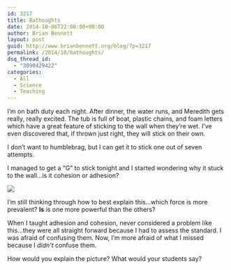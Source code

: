 ```yaml
---
id: 3217
title: Bathoughts
date: 2014-10-06T22:08:00+00:00
author: Brian Bennett
layout: post
guid: http://www.brianbennett.org/blog/?p=3217
permalink: /2014/10/bathoughts/
dsq_thread_id:
  - "3090429422"
categories:
  - All
  - Science
  - Teaching
---
```

I&#8217;m on bath duty each night. After dinner, the water runs, and Meredith gets really, really excited. The tub is full of boat, plastic chains, and foam letters which have a great feature of sticking to the wall when they&#8217;re wet. I&#8217;ve even discovered that, if thrown just right, they will stick on their own. 

I don&#8217;t want to humblebrag, but I can get it to stick one out of seven attempts.

I managed to get a &#8220;G&#8221; to stick tonight and I started wondering why it stuck to the wall&#8230;is it cohesion or adhesion?

![](https://farm4.staticflickr.com/3933/15464220182_0fcf194c2c_o.png)

I&#8217;m still thinking through how to best explain this&#8230;which force is more prevalent? **Is** is one more powerful than the others?

When I taught adhesion and cohesion, never considered a problem like this&#8230;they were all straight forward because I had to assess the standard. I was afraid of confusing them. Now, I&#8217;m more afraid of what I missed because I _didn&#8217;t_ confuse them.

How would you explain the picture? What would your students say?